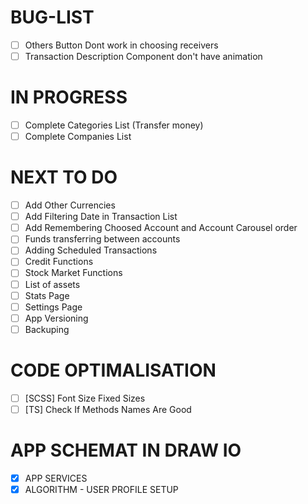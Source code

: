 # BUG-LIST 
- [ ] Others Button Dont work in choosing receivers
- [ ] Transaction Description Component don't have animation

# IN PROGRESS
- [ ] Complete Categories List (Transfer money)
- [ ] Complete Companies List

# NEXT TO DO
- [ ] Add Other Currencies 
- [ ] Add Filtering Date in Transaction List
- [ ] Add Remembering Choosed Account and Account Carousel order
- [ ] Funds transferring between accounts
- [ ] Adding Scheduled Transactions
- [ ] Credit Functions
- [ ] Stock Market Functions
- [ ] List of assets
- [ ] Stats Page
- [ ] Settings Page
- [ ] App Versioning
- [ ] Backuping

# CODE OPTIMALISATION
- [ ] [SCSS] Font Size Fixed Sizes
- [ ] [TS] Check If Methods Names Are Good
 
# APP SCHEMAT IN DRAW IO
- [x] APP SERVICES
- [x] ALGORITHM - USER PROFILE SETUP
